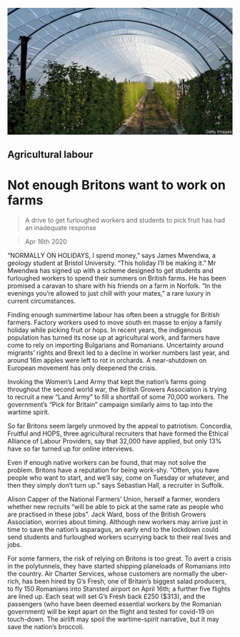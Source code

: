 ![](./images/20200418_BRP007_0.jpg)

## Agricultural labour

# Not enough Britons want to work on farms

> A drive to get furloughed workers and students to pick fruit has had an inadequate response

> Apr 16th 2020

“NORMALLY ON HOLIDAYS, I spend money,” says James Mwendwa, a geology student at Bristol University. “This holiday I’ll be making it.” Mr Mwendwa has signed up with a scheme designed to get students and furloughed workers to spend their summers on British farms. He has been promised a caravan to share with his friends on a farm in Norfolk. “In the evenings you’re allowed to just chill with your mates,” a rare luxury in current circumstances.

Finding enough summertime labour has often been a struggle for British farmers. Factory workers used to move south en masse to enjoy a family holiday while picking fruit or hops. In recent years, the indigenous population has turned its nose up at agricultural work, and farmers have come to rely on importing Bulgarians and Romanians. Uncertainty around migrants’ rights and Brexit led to a decline in worker numbers last year, and around 16m apples were left to rot in orchards. A near-shutdown on European movement has only deepened the crisis.

Invoking the Women’s Land Army that kept the nation’s farms going throughout the second world war, the British Growers Association is trying to recruit a new “Land Army” to fill a shortfall of some 70,000 workers. The government’s “Pick for Britain” campaign similarly aims to tap into the wartime spirit.

So far Britons seem largely unmoved by the appeal to patriotism. Concordia, Fruitful and HOPS, three agricultural recruiters that have formed the Ethical Alliance of Labour Providers, say that 32,000 have applied, but only 13% have so far turned up for online interviews.

Even if enough native workers can be found, that may not solve the problem. Britons have a reputation for being work-shy. “Often, you have people who want to start, and we’ll say, come on Tuesday or whatever, and then they simply don’t turn up.” says Sebastian Hall, a recruiter in Suffolk.

Alison Capper of the National Farmers’ Union, herself a farmer, wonders whether new recruits “will be able to pick at the same rate as people who are practised in these jobs”. Jack Ward, boss of the British Growers Association, worries about timing. Although new workers may arrive just in time to save the nation’s asparagus, an early end to the lockdown could send students and furloughed workers scurrying back to their real lives and jobs.

For some farmers, the risk of relying on Britons is too great. To avert a crisis in the polytunnels, they have started shipping planeloads of Romanians into the country. Air Charter Services, whose customers are normally the uber-rich, has been hired by G’s Fresh, one of Britain’s biggest salad producers, to fly 150 Romanians into Stansted airport on April 16th; a further five flights are lined up. Each seat will set G’s Fresh back £250 ($313), and the passengers (who have been deemed essential workers by the Romanian government) will be kept apart on the flight and tested for covid-19 on touch-down. The airlift may spoil the wartime-spirit narrative, but it may save the nation’s broccoli.